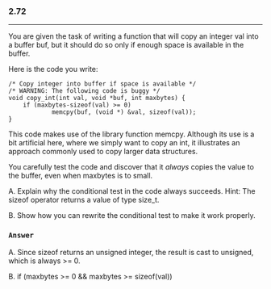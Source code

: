 ### 2.72
***
You are given the task of writing a function that will copy an integer val into a buffer buf, but it should do so only if enough space is available in the buffer.

  Here is the code you write:

```
/* Copy integer into buffer if space is available */
/* WARNING: The following code is buggy */
void copy_int(int val, void *buf, int maxbytes) {
    if (maxbytes-sizeof(val) >= 0)
            memcpy(buf, (void *) &val, sizeof(val));
}
```

This code makes use of the library function memcpy. Although its use is a bit artificial here, where we simply want to copy an int, it illustrates an approach commonly used to copy larger data structures.

You carefully test the code and discover that it *always* copies the value to the buffer, even when maxbytes is to small.

A.  Explain why the conditional test in the code always succeeds. Hint: The sizeof operator returns a value of type size_t.

B.  Show how you can rewrite the conditional test to make it work properly.

### `Answer`
A.  Since sizeof returns an unsigned integer, the result is cast to unsigned, which is always >= 0.

B.  if (maxbytes >= 0 && maxbytes >= sizeof(val))
